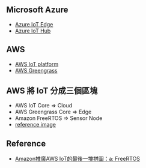 ## Microsoft Azure
  * [Azure IoT Edge](https://docs.microsoft.com/en-us/azure/iot-edge/iot-edge-runtime)
  * [Azure IoT Hub](https://docs.microsoft.com/en-us/azure/iot-hub/about-iot-hub)

## AWS
  * [AWS IoT platform](https://aws.amazon.com/tw/iot-platform/how-it-works/)
  * [AWS Greengrass](https://aws.amazon.com/tw/greengrass/)

## AWS 將 IoT 分成三個區塊
  * AWS IoT Core        => Cloud
  * AWS Greengrass Core => Edge
  * Amazon FreeRTOS     => Sensor Node
  * [reference image](https://makerpro.cc/wp-content/uploads/2017/12/Amazon-IoT-Map.jpg)

## Reference
  * [Amazon推廣AWS IoT的最後一塊拼圖：a: FreeRTOS](https://makerpro.cc/2018/01/the-last-piece-of-the-puzzle-for-aws-iot-is-freertos/)

